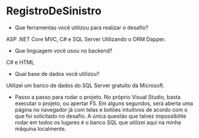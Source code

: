# RegistroDeSinistro

- Que ferramentas você utilizou para realizar o desafio?

ASP .NET Core MVC, C# e SQL Server Utilizando o ORM Dapper.

- Que linguagem você usou no backend?

C# e HTML

- Qual base de dados você utilizou?

Utilizei um banco de dados do SQL Server gratuito da Microsoft.

- Passo a passo para rodar o projeto. 
 No próprio Visual Studio, basta executar o projeto, ou apertar F5. Em alguns segundos, será aberta uma página no navegador já com telas e botões intuitivos de acordo com o que foi solicitado no desafio.
  A única questão que talvez impossibilite rodar em todos os lugares é o banco SQL que utilizei aqui na minha máquina localmente.

